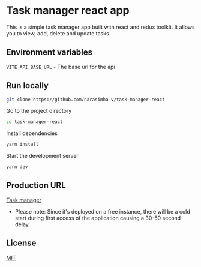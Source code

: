 # Task manager react app

This is a simple task manager app built with react and redux toolkit. It allows you to view, add, delete and update tasks.

## Environment variables

`VITE_API_BASE_URL` - The base url for the api

## Run locally

```bash
git clone https://github.com/narasimha-v/task-manager-react
```

Go to the project directory

```bash
cd task-manager-react
```

Install dependencies

```bash
yarn install
```

Start the development server

```bash
yarn dev
```

## Production URL

[Task manager](https://task-manager-react-46u2.onrender.com)

- Please note: Since it's deployed on a free instance, there will be a cold start during first access of the application causing a 30-50 second delay.

## License

[MIT](https://choosealicense.com/licenses/mit/)
